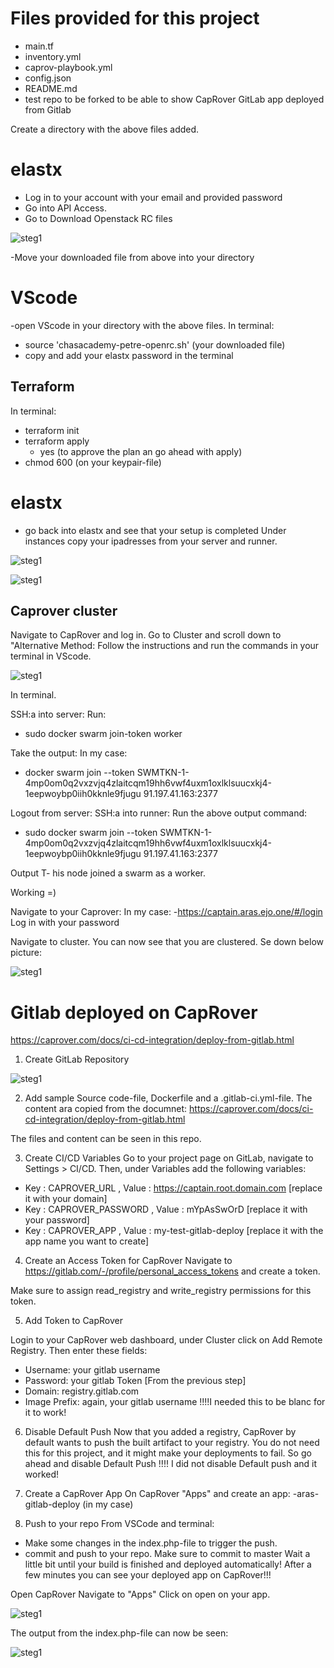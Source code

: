 # Files provided for this project
- main.tf
- inventory.yml
- caprov-playbook.yml
- config.json
- README.md
- test repo to be forked to be able to show CapRover GitLab app deployed from Gitlab

Create a directory with the above files added.

# elastx
- Log in to your account with your email and provided password
- Go into API Access.
- Go to Download Openstack RC files

![steg1](https://gitlab.com/SaraPetre/u08_caprover_gitlab/-/raw/master/images/api.PNG)

-Move your downloaded file from above into your directory

# VScode
-open VScode in your directory with the above files.
In terminal:
- source 'chasacademy-petre-openrc.sh' (your downloaded file)
- copy and add your elastx password in the terminal

## Terraform
In terminal:
- terraform init
- terraform apply
    - yes (to approve the plan an go ahead with apply)
- chmod 600 (on your keypair-file)
# elastx
- go back into elastx and see that your setup is completed
Under instances copy your ipadresses from your server and runner.

![steg1](https://gitlab.com/SaraPetre/u08_caprover_gitlab/-/raw/master/images/instances.PNG)

![steg1](https://gitlab.com/SaraPetre/u08_caprover_gitlab/-/raw/master/images/inventory.PNG)

## Caprover cluster

Navigate to CapRover and log in. Go to Cluster and scroll down to "Alternative Method:
Follow the instructions and run the commands in your terminal in VScode.

![steg1](https://gitlab.com/SaraPetre/u08_caprover_gitlab/-/raw/master/images/cluster.PNG)

In terminal.

SSH:a into server:
Run:
- sudo docker swarm join-token worker

Take the output: In my case:
- docker swarm join --token SWMTKN-1-4mp0om0q2vxzvjq4zlaitcqm19hh6vwf4uxm1oxlklsuucxkj4-1eepwoybp0iih0kknle9fjugu 91.197.41.163:2377

Logout from server:
SSH:a into runner:
Run the above output command:
- sudo docker swarm join --token SWMTKN-1-4mp0om0q2vxzvjq4zlaitcqm19hh6vwf4uxm1oxlklsuucxkj4-1eepwoybp0iih0kknle9fjugu 91.197.41.163:2377

Output
T- his node joined a swarm as a worker.

Working =)

Navigate to your Caprover:
In my case:
-https://captain.aras.ejo.one/#/login
Log in with your password

Navigate to cluster. You can now see that you are clustered. Se down below picture:


![steg1](https://gitlab.com/SaraPetre/u08_caprover_gitlab/-/raw/master/images/caprover_cluster.PNG)

# Gitlab deployed on CapRover
https://caprover.com/docs/ci-cd-integration/deploy-from-gitlab.html

1. Create GitLab Repository

![steg1](https://gitlab.com/SaraPetre/u08_caprover_gitlab/-/raw/master/images/aras_gitlab-repo.PNG)

2. Add sample Source code-file, Dockerfile and a .gitlab-ci.yml-file. The content ara copied from the documnet:
https://caprover.com/docs/ci-cd-integration/deploy-from-gitlab.html

The files and content can be seen in this repo.

3. Create CI/CD Variables
Go to your project page on GitLab, navigate to Settings > CI/CD. Then, under Variables add the following variables:

- Key : CAPROVER_URL , Value : https://captain.root.domain.com [replace it with your domain]
- Key : CAPROVER_PASSWORD , Value : mYpAsSwOrD [replace it with your password]
- Key : CAPROVER_APP , Value : my-test-gitlab-deploy [replace it with the app name you want to create]

4.  Create an Access Token for CapRover
Navigate to https://gitlab.com/-/profile/personal_access_tokens and create a token.

Make sure to assign read_registry and write_registry permissions for this token.

5. Add Token to CapRover

Login to your CapRover web dashboard, under Cluster click on Add Remote Registry. Then enter these fields:

- Username: your gitlab username
- Password: your gitlab Token [From the previous step]
- Domain: registry.gitlab.com
- Image Prefix: again, your gitlab username !!!!I needed this to be blanc for it to work!

6. Disable Default Push
Now that you added a registry, CapRover by default wants to push the built artifact to your registry. You do not need this for this project, and it might make your deployments to fail. So go ahead and disable Default Push
!!!! I did not disable Default push and it worked!

7. Create a CapRover App
On CapRover "Apps" and create an app:
-aras-gitlab-deploy (in my case)

8. Push to your repo
From VSCode and terminal:

- Make some changes in the index.php-file to trigger the push.
- commit and push to your repo. Make sure to commit to master
Wait a little bit until your build is finished and deployed automatically! After a few minutes you can see your deployed app on CapRover!!!

Open CapRover
Navigate to "Apps"
Click on open on your app.

![steg1](https://gitlab.com/SaraPetre/u08_caprover_gitlab/-/raw/master/images/caprover_apps.PNG)

The output from the index.php-file can now be seen:

![steg1](https://gitlab.com/SaraPetre/u08_caprover_gitlab/-/raw/master/images/app_output.PNG)